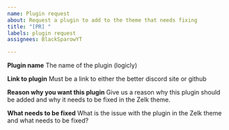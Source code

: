 ```yaml
---
name: Plugin request
about: Request a plugin to add to the theme that needs fixing
title: "[PR] "
labels: plugin request
assignees: BlackSparowYT

---
```


**Plugin name**
The name of the plugin (logicly)

**Link to plugin**
Must be a link to either the better discord site or github

**Reason why you want this plugin**
Give us a reason why this plugin should be added and why it needs to be fixed in the Zelk theme.

**What needs to be fixed**
What is the issue with the plugin in the Zelk theme and what needs to be fixed?
